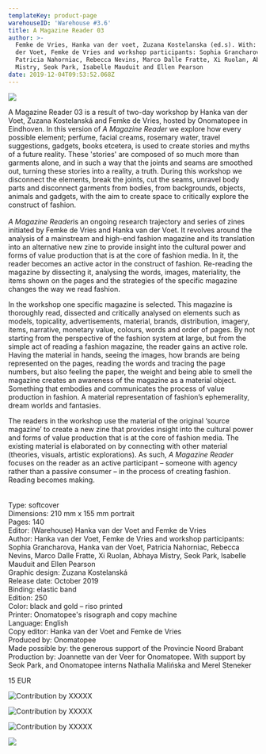 ```yaml
---
templateKey: product-page
warehouseID: 'Warehouse #3.6'
title: A Magazine Reader 03
author: >-
  Femke de Vries, Hanka van der voet, Zuzana Kostelanska (ed.s). With: Hanka van
  der Voet, Femke de Vries and workshop participants: Sophia Grancharova,
  Patricia Nahorniac, Rebecca Nevins, Marco Dalle Fratte, Xi Ruolan, Abhaya
  Mistry, Seok Park, Isabelle Mauduit and Ellen Pearson
date: 2019-12-04T09:53:52.068Z
---
```

![](/img/1.jpg)

A Magazine Reader 03 is a result of two-day workshop by Hanka van der Voet, Zuzana Kostelanská and Femke de Vries, hosted by Onomatopee in Eindhoven. In this version of *A Magazine Reader* we explore how every possible element; perfume, facial creams, rosemary water, travel suggestions, gadgets, books etcetera, is used to create stories and myths of a future reality. These 'stories' are composed of so much more than garments alone, and in such a way that the joints and seams are smoothed out, turning these stories into a reality, a truth. During this workshop we disconnect the elements, break the joints, cut the seams, unravel body parts and disconnect garments from bodies, from backgrounds, objects, animals and gadgets, with the aim to create space to critically explore the construct of fashion.\
\
*A Magazine Reader*is an ongoing research trajectory and series of zines initiated by Femke de Vries and Hanka van der Voet. It revolves around the analysis of a mainstream and high-end fashion magazine and its translation into an alternative new zine to provide insight into the cultural power and forms of value production that is at the core of fashion media. In it, the reader becomes an active actor in the construct of fashion. Re-reading the magazine by dissecting it, analysing the words, images, materiality, the items shown on the pages and the strategies of the specific magazine changes the way we read fashion.

In the workshop one specific magazine is selected. This magazine is thoroughly read, dissected and critically analysed on elements such as models, topicality, advertisements, material, brands, distribution, imagery, items, narrative, monetary value, colours, words and order of pages. By not starting from the perspective of the fashion system at large, but from the simple act of reading a fashion magazine, the reader gains an active role. Having the material in hands, seeing the images, how brands are being represented on the pages, reading the words and tracing the page numbers, but also feeling the paper, the weight and being able to smell the magazine creates an awareness of the magazine as a material object. Something that embodies and communicates the process of value production in fashion. A material representation of fashion’s ephemerality, dream worlds and fantasies.

The readers in the workshop use the material of the original ‘source magazine’ to create a new zine that provides insight into the cultural power and forms of value production that is at the core of fashion media. The existing material is elaborated on by connecting with other material (theories, visuals, artistic explorations). As such, *A Magazine Reader* focuses on the reader as an active participant – someone with agency rather than a passive consumer – in the process of creating fashion. Reading becomes making.\
\
\
Type: softcover\
Dimensions: 210 mm x 155 mm portrait\
Pages: 140\
Editor: (Warehouse) Hanka van der Voet and Femke de Vries\
Author: Hanka van der Voet, Femke de Vries and workshop participants: Sophia Grancharova, Hanka van der Voet, Patricia Nahorniac, Rebecca Nevins, Marco Dalle Fratte, Xi Ruolan, Abhaya Mistry, Seok Park, Isabelle Mauduit and Ellen Pearson\
Graphic design: Zuzana Kostelanská\
Release date: October 2019\
Binding: elastic band\
Edition: 250\
Color: black and gold – riso printed\
Printer: Onomatopee's risograph and copy machine\
Language: English\
Copy editor: Hanka van der Voet and Femke de Vries\
Produced by: Onomatopee\
Made possible by:  the generous support of the Provincie Noord Brabant\
Production by: Joannette van der Veer for Onomatopee. With support by Seok Park, and Onomatopee interns Nathalia Malińska and Merel Steneker

15 EUR

![Contribution by XXXXX](/img/a-magazine-reader-03-by-marco-dalle-fratte.jpg "Contribution by XXXXX")

![Contribution by XXXXX](/img/a-magazine-reader-03-by-femke-de-vries-02.jpg "Contribution by XXXXX")

![Contribution by XXXXX](/img/a-magazine-reader-03-by-seok-park.jpg "Contribution by XXXXX")

![](/img/01_a-magazine-reader-03_photo_anoukbeckers.jpg)